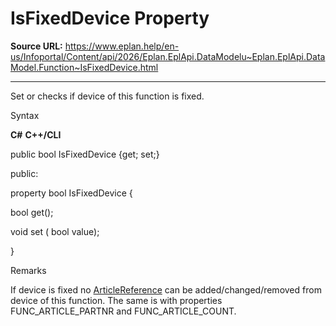 # IsFixedDevice Property

**Source URL:** https://www.eplan.help/en-us/Infoportal/Content/api/2026/Eplan.EplApi.DataModelu~Eplan.EplApi.DataModel.Function~IsFixedDevice.html

---

Set or checks if device of this function is fixed.

Syntax

**C#**
**C++/CLI**


public bool IsFixedDevice {get; set;}

public:

property bool IsFixedDevice {

   bool get();

   void set (    bool value);

}


Remarks

If device is fixed no [ArticleReference](Eplan.EplApi.DataModelu~Eplan.EplApi.DataModel.ArticleReference.html) can be added/changed/removed from device of this function. The same is with properties FUNC\_ARTICLE\_PARTNR and FUNC\_ARTICLE\_COUNT.
